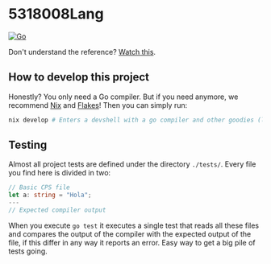 # 5318008Lang

[![Go](https://github.com/ElrohirGT/5318008Lang/actions/workflows/go.yml/badge.svg)](https://github.com/ElrohirGT/5318008Lang/actions/workflows/go.yml)

Don't understand the reference?
[Watch this](https://www.youtube.com/watch?v=r4w2XUqxcBk).

## How to develop this project

Honestly? You only need a Go compiler. But if you need anymore, we recommend
[Nix](https://nixos.org/download/) and [Flakes](https://nixos.wiki/wiki/flakes)!
Then you can simply run:

```bash
nix develop # Enters a devshell with a go compiler and other goodies (like a debugger)
```

## Testing

Almost all project tests are defined under the directory `./tests/`. Every file
you find here is divided in two:

```ts
// Basic CPS file
let a: string = "Hola";
---
// Expected compiler output
```

When you execute `go test` it executes a single test that reads all these files
and compares the output of the compiler with the expected output of the file, if
this differ in any way it reports an error. Easy way to get a big pile of tests
going.
